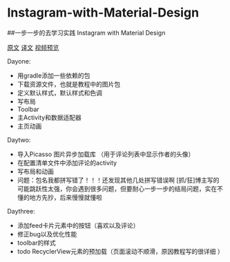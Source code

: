 ﻿# Instagram-with-Material-Design
##一步一步的去学习实践 Instagram with Material Design

[原文][1]             [译文][2]                [视频预览][3]

[1]:http://frogermcs.github.io/Instagram-with-Material-Design-concept-is-getting-real/
[2]:http://jcodecraeer.com/a/anzhuokaifa/androidkaifa/2015/0204/2415.html
[3]:http://v.youku.com/v_show/id_XODg2NDQ1NDQ4.html

Dayone:
* 用gradle添加一些依赖的包
* 下载资源文件，也就是教程中的图片包
* 定义默认样式，默认样式和色调
* 写布局
* Toolbar
* 主Activity和数据适配器
* 主页动画

Daytwo:
* 导入Picasso 图片异步加载库 （用于评论列表中显示作者的头像）
* 在配置清单文件中添加评论的activity
* 写布局和动画
* 问题：包名我都拼写错了！！！还发现其他几处拼写错误啊 [抓/狂]博主写的可能跳跃性太强，你会遇到很多问题，但要耐心一步一步的结局问题，实在不懂的地方先抄，后来慢慢就懂啦

Daythree:
* 添加feed卡片元素中的按钮（喜欢以及评论）
* 修正bug以及优化性能
* toolbar的样式
*  todo RecyclerView元素的预加载（页面滚动不顺滑，原因教程写的很详细 ）

	
